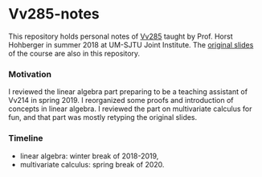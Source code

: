 # Vv285-notes

This repository holds personal notes of [Vv285](https://umji.sjtu.edu.cn/~horst/teaching/vv285.html) taught by Prof. Horst Hohberger in summer 2018 at UM-SJTU Joint Institute. 
The [original slides](vv285_main_summer2018.pdf) of the course are also in this repository.

### Motivation 
I reviewed the linear algebra part preparing to be a teaching assistant of Vv214 in spring 2019.
I reorganized some proofs and introduction of concepts in linear algebra.
I reviewed the part on multivariate calculus for fun, and that part was mostly retyping the original slides.

### Timeline
+ linear algebra: winter break of 2018-2019,
+ multivariate calculus: spring break of 2020. 
